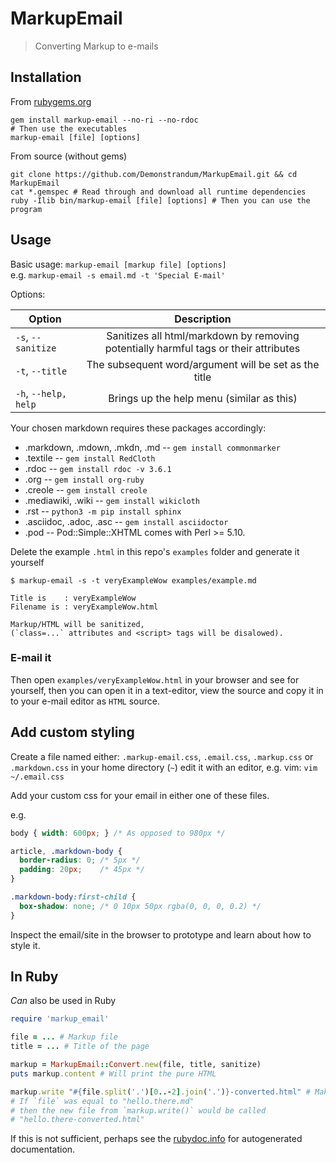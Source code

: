 # MarkupEmail
> Converting Markup to e-mails

## Installation
From [rubygems.org](https://rubygems.org/gems/markup-email)
```shell
gem install markup-email --no-ri --no-rdoc
# Then use the executables
markup-email [file] [options]
```
From source (without gems)
```shell
git clone https://github.com/Demonstrandum/MarkupEmail.git && cd MarkupEmail
cat *.gemspec # Read through and download all runtime dependencies
ruby -Ilib bin/markup-email [file] [options] # Then you can use the program
```

## Usage
Basic usage:
  `markup-email [markup file] [options]`<br />
  e.g. `markup-email -s email.md -t 'Special E-mail'`

Options:

| Option                | Description   |    
| ----------------------|:-------------:|
| `-s`, `--sanitize`    | Sanitizes all html/markdown by removing potentially harmful tags or their attributes        |
| `-t`, `--title`       | The subsequent word/argument will be set as the title                                   |
| `-h`, `--help, help`  | Brings up the help menu (similar as this)  |


Your chosen markdown requires these packages accordingly:
-   .markdown, .mdown, .mkdn, .md -- `gem install commonmarker`
-   .textile -- `gem install RedCloth`
-   .rdoc -- `gem install rdoc -v 3.6.1`
-   .org -- `gem install org-ruby`
-   .creole -- `gem install creole`
-   .mediawiki, .wiki -- `gem install wikicloth`
-   .rst -- `python3 -m pip install sphinx`
-   .asciidoc, .adoc, .asc -- `gem install asciidoctor`
-   .pod -- Pod::Simple::XHTML comes with Perl >= 5.10.

Delete the example `.html` in this repo's `examples` folder and generate it yourself
```shell
$ markup-email -s -t veryExampleWow examples/example.md

Title is    : veryExampleWow
Filename is : veryExampleWow.html

Markup/HTML will be sanitized,
(`class=...` attributes and <script> tags will be disalowed).
```
### E-mail it
Then open `examples/veryExampleWow.html` in your browser and see for yourself, then you can open it in a text-editor, view the source and copy it in to your e-mail editor as `HTML` source.

## Add custom styling
Create a file named either: `.markup-email.css`, `.email.css`, `.markup.css` or `.markdown.css`
in your home directory (`~`) edit it with an editor, e.g. vim: `vim ~/.email.css`

Add your custom css for your email in either one of these files.

e.g.
```css
body { width: 600px; } /* As opposed to 980px */

article, .markdown-body {
  border-radius: 0; /* 5px */
  padding: 20px;    /* 45px */
}

.markdown-body:first-child {
  box-shadow: none; /* 0 10px 50px rgba(0, 0, 0, 0.2) */
}
```
Inspect the email/site in the browser to prototype and learn about how to style it.

## In Ruby
*Can* also be used in Ruby
```ruby
require 'markup_email'

file = ... # Markup file
title = ... # Title of the page

markup = MarkupEmail::Convert.new(file, title, sanitize)
puts markup.content # Will print the pure HTML

markup.write "#{file.split('.')[0..-2].join('.')}-converted.html" # Makes a new file
# If `file` was equal to "hello.there.md"
# then the new file from `markup.write()` would be called
# "hello.there-converted.html"
```
If this is not sufficient, perhaps see the [rubydoc.info](http://www.rubydoc.info/gems/markup-email/1.2.4/) for autogenerated documentation.
